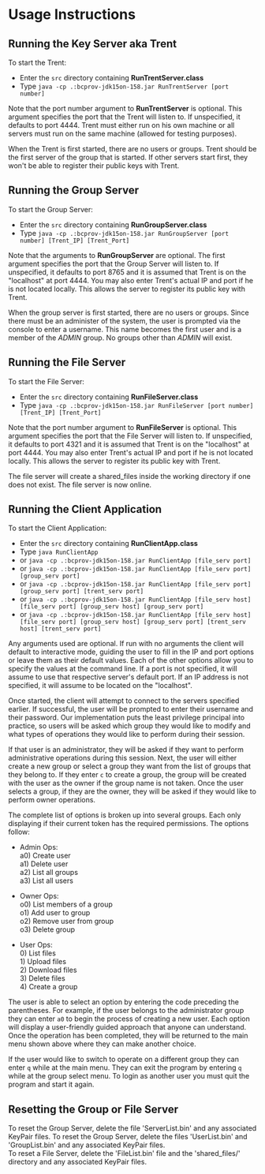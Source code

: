 # Usage Instructions #

## Running the Key Server aka Trent ##

To start the Trent:
-   Enter the `src` directory containing **RunTrentServer.class**
-   Type `java -cp .:bcprov-jdk15on-158.jar RunTrentServer [port number]`

Note that the port number argument to **RunTrentServer** is optional.  This argument specifies the port that the Trent will listen to.  If unspecified, it defaults to port 4444.  Trent must either run on his own machine or all servers must run on the same machine (allowed for testing purposes).

When the Trent is first started, there are no users or groups. Trent should be the first server of the group that is started. If other servers start first, they won't be able to register their public keys with Trent.

## Running the Group Server ##

To start the Group Server:
-   Enter the `src` directory containing **RunGroupServer.class**
-   Type `java -cp .:bcprov-jdk15on-158.jar RunGroupServer [port number] [Trent_IP] [Trent_Port]`

Note that the arguments to **RunGroupServer** are optional.  The first argument specifies the port that the Group Server will listen to.  If unspecified, it defaults to port 8765 and it is assumed that Trent is on the "localhost" at port 4444. You may also enter Trent's actual IP and port if he is not located locally. This allows the server to register its public key with Trent.

When the group server is first started, there are no users or groups. Since there must be an administer of the system, the user is prompted via the console to enter a username. This name becomes the first user and is a member of the *ADMIN* group.  No groups other than *ADMIN* will exist.  

## Running the File Server ##

To start the File Server:
-   Enter the `src` directory containing **RunFileServer.class**
-   Type `java -cp .:bcprov-jdk15on-158.jar RunFileServer [port number] [Trent_IP] [Trent_Port]`

Note that the port number argument to **RunFileServer** is optional.  This argument specifies the port that the File Server will listen to. If unspecified, it defaults to port 4321 and it is assumed that Trent is on the "localhost" at port 4444. You may also enter Trent's actual IP and port if he is not located locally. This allows the server to register its public key with Trent.  

The file server will create a shared_files inside the working directory if one does not exist. The file server is now online.  

## Running the Client Application ##

To start the Client Application:
-   Enter the `src` directory containing **RunClientApp.class**  
-   Type `java RunClientApp`
-   or `java -cp .:bcprov-jdk15on-158.jar RunClientApp [file_serv port]`  
-   or `java -cp .:bcprov-jdk15on-158.jar RunClientApp [file_serv port] [group_serv port]`  
-   or `java -cp .:bcprov-jdk15on-158.jar RunClientApp [file_serv port] [group_serv port] [trent_serv port]`  
-   or `java -cp .:bcprov-jdk15on-158.jar RunClientApp [file_serv host] [file_serv port] [group_serv host] [group_serv port]`
-   or `java -cp .:bcprov-jdk15on-158.jar RunClientApp [file_serv host] [file_serv port] [group_serv host] [group_serv port] [trent_serv host] [trent_serv port]`  

Any arguments used are optional. If run with no arguments the client will default to interactive mode, guiding the user to fill in the IP and port options or leave them as their default values. Each of the other options allow you to specify the values at the command line. If a port is not specified, it will assume to use that respective server's default port. If an IP address is not specified, it will assume to be located on the "localhost".  

Once started, the client will attempt to connect to the servers specified earlier. If successful, the user will be prompted to enter their username and their password. Our implementation puts the least privilege principal into practice, so users will be asked which group they would like to modify and what types of operations they would like to perform during their session.  

If that user is an administrator, they will be asked if they want to perform administrative operations during this session. Next, the user will either create a new group or select a group they want from the list of groups that they belong to. If they enter `c` to create a group, the group will be created with the user as the owner if the group name is not taken. Once the user selects a group, if they are the owner, they will be asked if they would like to perform owner operations.  

The complete list of options is broken up into several groups. Each only displaying if their current token has the required permissions. The options follow:  
*   Admin Ops:  
    a0) Create user  
    a1) Delete user  
    a2) List all groups  
    a3) List all users  

*   Owner Ops:  
    o0) List members of a group  
    o1) Add user to group  
    o2) Remove user from group  
    o3) Delete group  

*   User Ops:  
    0\) List files  
    1\) Upload files  
    2\) Download files  
    3\) Delete files  
    4\) Create a group  


The user is able to select an option by entering the code preceding the parentheses. For example, if the user belongs to the administrator group they can enter `a0` to begin the process of creating a new user. Each option will display a user-friendly guided approach that anyone can understand. Once the operation has been completed, they will be returned to the main menu shown above where they can make another choice.

If the user would like to switch to operate on a different group they can enter `q` while at the main menu. They can exit the program by entering `q` while at the group select menu. To login as another user you must quit the program and start it again.


## Resetting the Group or File Server ##

To reset the Group Server, delete the file 'ServerList.bin' and any associated KeyPair files.
To reset the Group Server, delete the files 'UserList.bin' and 'GroupList.bin' and any associated KeyPair files.  
To reset a File Server, delete the 'FileList.bin' file and the 'shared_files/' directory and any associated KeyPair files.  
